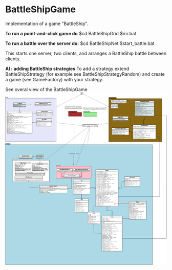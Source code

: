 BattleShipGame
==============

Implementation of a game "BattleShip".

__To run a point-and-click game do__
$cd BattleShipGrid
$mr.bat

__To run a battle over the server do:__
$cd BattleShipNet
$start\_battle.bat

This starts one server, two clients, and arranges a BattleShip battle between clients.

__AI : adding BattleShip strategies__
To add a strategy extend BattleShipStrategy (for example see BattleShipStrategyRandom) and create a game (see GameFactory) with your strategy.

See overal view of the BattleShipGame
![Classes](doc/classes.png)
